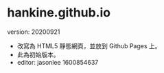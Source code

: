 # hankine.github.io

version: 20200921

* 改寫為 HTML5 靜態網頁，並放到 Github Pages 上。
* 此為初始版本。
* editor: jasonlee 1600854637
